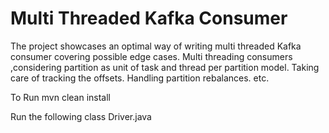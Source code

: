 # Multi Threaded Kafka Consumer
The project showcases an optimal  way of writing multi threaded Kafka consumer covering possible edge cases.
    Multi threading consumers ,considering partition as unit of task and thread per partition model.
    Taking care of tracking the offsets.
    Handling partition rebalances.
    etc.
    
   
 To Run
 mvn clean install
 
 Run the following class
 Driver.java
